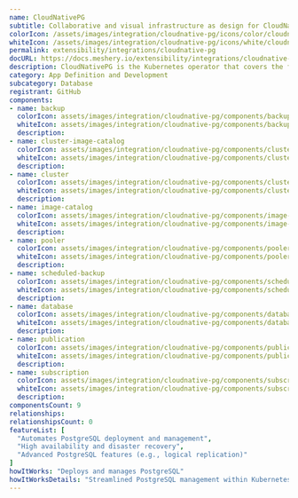 ```yaml
---
name: CloudNativePG
subtitle: Collaborative and visual infrastructure as design for CloudNativePG
colorIcon: /assets/images/integration/cloudnative-pg/icons/color/cloudnative-pg-color.svg
whiteIcon: /assets/images/integration/cloudnative-pg/icons/white/cloudnative-pg-white.svg
permalink: extensibility/integrations/cloudnative-pg
docURL: https://docs.meshery.io/extensibility/integrations/cloudnative-pg
description: CloudNativePG is the Kubernetes operator that covers the full lifecycle of a highly available PostgreSQL database cluster with a primary/standby architecture, using native streaming replication.
category: App Definition and Development
subcategory: Database
registrant: GitHub
components: 
- name: backup
  colorIcon: assets/images/integration/cloudnative-pg/components/backup/icons/color/backup-color.svg
  whiteIcon: assets/images/integration/cloudnative-pg/components/backup/icons/white/backup-white.svg
  description: 
- name: cluster-image-catalog
  colorIcon: assets/images/integration/cloudnative-pg/components/cluster-image-catalog/icons/color/cluster-image-catalog-color.svg
  whiteIcon: assets/images/integration/cloudnative-pg/components/cluster-image-catalog/icons/white/cluster-image-catalog-white.svg
  description: 
- name: cluster
  colorIcon: assets/images/integration/cloudnative-pg/components/cluster/icons/color/cluster-color.svg
  whiteIcon: assets/images/integration/cloudnative-pg/components/cluster/icons/white/cluster-white.svg
  description: 
- name: image-catalog
  colorIcon: assets/images/integration/cloudnative-pg/components/image-catalog/icons/color/image-catalog-color.svg
  whiteIcon: assets/images/integration/cloudnative-pg/components/image-catalog/icons/white/image-catalog-white.svg
  description: 
- name: pooler
  colorIcon: assets/images/integration/cloudnative-pg/components/pooler/icons/color/pooler-color.svg
  whiteIcon: assets/images/integration/cloudnative-pg/components/pooler/icons/white/pooler-white.svg
  description: 
- name: scheduled-backup
  colorIcon: assets/images/integration/cloudnative-pg/components/scheduled-backup/icons/color/scheduled-backup-color.svg
  whiteIcon: assets/images/integration/cloudnative-pg/components/scheduled-backup/icons/white/scheduled-backup-white.svg
  description: 
- name: database
  colorIcon: assets/images/integration/cloudnative-pg/components/database/icons/color/database-color.svg
  whiteIcon: assets/images/integration/cloudnative-pg/components/database/icons/white/database-white.svg
  description: 
- name: publication
  colorIcon: assets/images/integration/cloudnative-pg/components/publication/icons/color/publication-color.svg
  whiteIcon: assets/images/integration/cloudnative-pg/components/publication/icons/white/publication-white.svg
  description: 
- name: subscription
  colorIcon: assets/images/integration/cloudnative-pg/components/subscription/icons/color/subscription-color.svg
  whiteIcon: assets/images/integration/cloudnative-pg/components/subscription/icons/white/subscription-white.svg
  description: 
componentsCount: 9
relationships: 
relationshipsCount: 0
featureList: [
  "Automates PostgreSQL deployment and management",
  "High availability and disaster recovery",
  "Advanced PostgreSQL features (e.g., logical replication)"
]
howItWorks: "Deploys and manages PostgreSQL"
howItWorksDetails: "Streamlined PostgreSQL management within Kubernetes"
---
```

